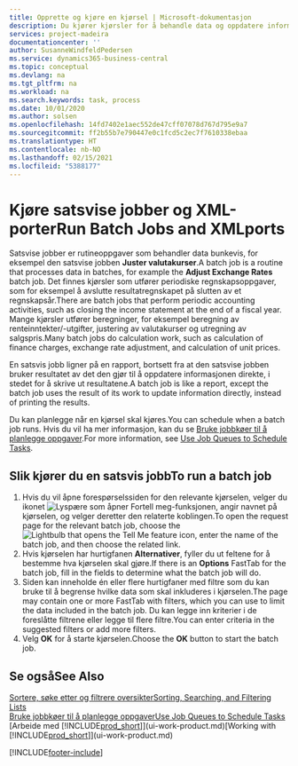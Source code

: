 ```yaml
---
title: Opprette og kjøre en kjørsel | Microsoft-dokumentasjon
description: Du kjører kjørsler for å behandle data og oppdatere informasjon, for eksempel for å gjøre periodiske regnskapsoppgaver eller beregninger.
services: project-madeira
documentationcenter: ''
author: SusanneWindfeldPedersen
ms.service: dynamics365-business-central
ms.topic: conceptual
ms.devlang: na
ms.tgt_pltfrm: na
ms.workload: na
ms.search.keywords: task, process
ms.date: 10/01/2020
ms.author: solsen
ms.openlocfilehash: 14fd7402e1aec552de47cff07078d767d795e9a7
ms.sourcegitcommit: ff2b55b7e790447e0c1fcd5c2ec7f7610338ebaa
ms.translationtype: HT
ms.contentlocale: nb-NO
ms.lasthandoff: 02/15/2021
ms.locfileid: "5388177"
---
```

# <a name="run-batch-jobs-and-xmlports"></a><span data-ttu-id="22e1e-103">Kjøre satsvise jobber og XML-porter</span><span class="sxs-lookup"><span data-stu-id="22e1e-103">Run Batch Jobs and XMLports</span></span>
<span data-ttu-id="22e1e-104">Satsvise jobber er rutineoppgaver som behandler data bunkevis, for eksempel den satsvise jobben **Juster valutakurser**.</span><span class="sxs-lookup"><span data-stu-id="22e1e-104">A batch job is a routine that processes data in batches, for example the **Adjust Exchange Rates** batch job.</span></span> <span data-ttu-id="22e1e-105">Det finnes kjørsler som utfører periodiske regnskapsoppgaver, som for eksempel å avslutte resultatregnskapet på slutten av et regnskapsår.</span><span class="sxs-lookup"><span data-stu-id="22e1e-105">There are batch jobs that perform periodic accounting activities, such as closing the income statement at the end of a fiscal year.</span></span> <span data-ttu-id="22e1e-106">Mange kjørsler utfører beregninger, for eksempel beregning av renteinntekter/-utgifter, justering av valutakurser og utregning av salgspris.</span><span class="sxs-lookup"><span data-stu-id="22e1e-106">Many batch jobs do calculation work, such as calculation of finance charges, exchange rate adjustment, and calculation of unit prices.</span></span>

<span data-ttu-id="22e1e-107">En satsvis jobb ligner på en rapport, bortsett fra at den satsvise jobben bruker resultatet av det den gjør til å oppdatere informasjonen direkte, i stedet for å skrive ut resultatene.</span><span class="sxs-lookup"><span data-stu-id="22e1e-107">A batch job is like a report, except the batch job uses the result of its work to update information directly, instead of printing the results.</span></span>

<span data-ttu-id="22e1e-108">Du kan planlegge når en kjørsel skal kjøres.</span><span class="sxs-lookup"><span data-stu-id="22e1e-108">You can schedule when a batch job runs.</span></span> <span data-ttu-id="22e1e-109">Hvis du vil ha mer informasjon, kan du se [Bruke jobbkøer til å planlegge oppgaver](admin-job-queues-schedule-tasks.md).</span><span class="sxs-lookup"><span data-stu-id="22e1e-109">For more information, see [Use Job Queues to Schedule Tasks](admin-job-queues-schedule-tasks.md).</span></span>

## <a name="to-run-a-batch-job"></a><span data-ttu-id="22e1e-110">Slik kjører du en satsvis jobb</span><span class="sxs-lookup"><span data-stu-id="22e1e-110">To run a batch job</span></span>
1. <span data-ttu-id="22e1e-111">Hvis du vil åpne forespørselssiden for den relevante kjørselen, velger du ikonet ![Lyspære som åpner Fortell meg-funksjonen](media/ui-search/search_small.png "Fortell hva du vil gjøre"), angir navnet på kjørselen, og velger deretter den relaterte koblingen.</span><span class="sxs-lookup"><span data-stu-id="22e1e-111">To open the request page for the relevant batch job, choose the ![Lightbulb that opens the Tell Me feature](media/ui-search/search_small.png "Tell me what you want to do") icon, enter the name of the batch job, and then choose the related link.</span></span>
2. <span data-ttu-id="22e1e-112">Hvis kjørselen har hurtigfanen **Alternativer**, fyller du ut feltene for å bestemme hva kjørselen skal gjøre.</span><span class="sxs-lookup"><span data-stu-id="22e1e-112">If there is an **Options** FastTab for the batch job, fill in the fields to determine what the batch job will do.</span></span>
3. <span data-ttu-id="22e1e-113">Siden kan inneholde én eller flere hurtigfaner med filtre som du kan bruke til å begrense hvilke data som skal inkluderes i kjørselen.</span><span class="sxs-lookup"><span data-stu-id="22e1e-113">The page may contain one or more FastTab with filters, which you can use to limit the data included in the batch job.</span></span> <span data-ttu-id="22e1e-114">Du kan legge inn kriterier i de foreslåtte filtrene eller legge til flere filtre.</span><span class="sxs-lookup"><span data-stu-id="22e1e-114">You can enter criteria in the suggested filters or add more filters.</span></span>
4. <span data-ttu-id="22e1e-115">Velg **OK** for å starte kjørselen.</span><span class="sxs-lookup"><span data-stu-id="22e1e-115">Choose the **OK** button to start the batch job.</span></span>

## <a name="see-also"></a><span data-ttu-id="22e1e-116">Se også</span><span class="sxs-lookup"><span data-stu-id="22e1e-116">See Also</span></span>
[<span data-ttu-id="22e1e-117">Sortere, søke etter og filtrere oversikter</span><span class="sxs-lookup"><span data-stu-id="22e1e-117">Sorting, Searching, and Filtering Lists</span></span>](ui-enter-criteria-filters.md)  
[<span data-ttu-id="22e1e-118">Bruke jobbkøer til å planlegge oppgaver</span><span class="sxs-lookup"><span data-stu-id="22e1e-118">Use Job Queues to Schedule Tasks</span></span>](admin-job-queues-schedule-tasks.md)  
<span data-ttu-id="22e1e-119">[Arbeide med [!INCLUDE[prod_short](includes/prod_short.md)]](ui-work-product.md)</span><span class="sxs-lookup"><span data-stu-id="22e1e-119">[Working with [!INCLUDE[prod_short](includes/prod_short.md)]](ui-work-product.md)</span></span>


[!INCLUDE[footer-include](includes/footer-banner.md)]